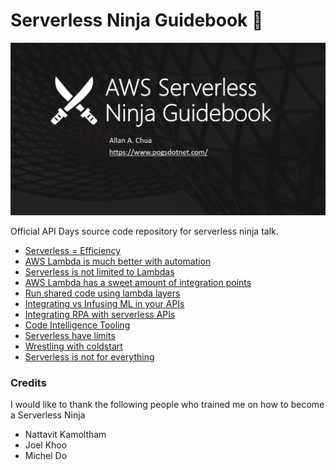 # Serverless Ninja Guidebook :japanese_ogre:

![Banner](https://github.com/allanchua101/serverless-ninja/blob/master/Banner.png)

Official API Days source code repository for serverless ninja talk.

- [Serverless = Efficiency](https://github.com/allanchua101/serverless-ninja/tree/master/001-serverless-efficiency)
- [AWS Lambda is much better with automation](https://github.com/allanchua101/serverless-ninja/tree/master/002-automation)
- [Serverless is not limited to Lambdas](https://github.com/allanchua101/serverless-ninja/tree/master/003-not-limited-to-lambdas)
- [AWS Lambda has a sweet amount of integration points](https://github.com/allanchua101/serverless-ninja/tree/master/004-integration-points)
- [Run shared code using lambda layers](https://github.com/allanchua101/serverless-ninja/tree/master/005-shared-layers)
- [Integrating vs Infusing ML in your APIs](https://github.com/allanchua101/serverless-ninja/tree/master/006-ai-apis/)
- [Integrating RPA with serverless APIs](https://github.com/allanchua101/serverless-ninja/tree/master/007-rpa-integration)
- [Code Intelligence Tooling](https://github.com/allanchua101/serverless-ninja/tree/master/008-code-intelligence)
- [Serverless have limits](https://github.com/allanchua101/serverless-ninja/tree/master/009-lambda-limits)
- [Wrestling with coldstart](https://github.com/allanchua101/serverless-ninja/tree/master/010-wrestling-coldstarts)
- [Serverless is not for everything](https://github.com/allanchua101/serverless-ninja/tree/master/011-serverless-isnt-everything)

### Credits

I would like to thank the following people who trained me on how to become a Serverless Ninja

- Nattavit Kamoltham
- Joel Khoo
- Michel Do
